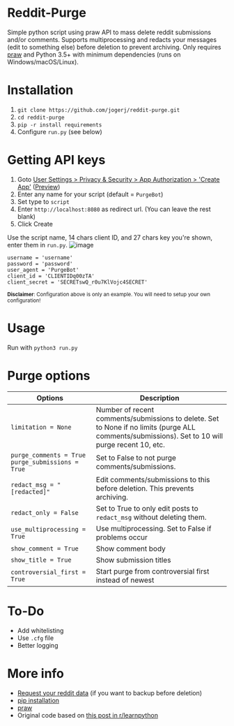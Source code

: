 # Reddit-Purge
Simple python script using praw API to mass delete reddit submissions and/or comments. Supports multiprocessing and redacts your messages (edit to something else) before deletion to prevent archiving. Only requires [praw](https://praw.readthedocs.io/en/latest/) and Python 3.5+ with minimum dependencies (runs on Windows/macOS/Linux).

# Installation

1. `git clone https://github.com/jogerj/reddit-purge.git`
2. `cd reddit-purge`
3. `pip -r install requirements`
4. Configure `run.py` (see below)

# Getting API keys

1. Goto [User Settings > Privacy & Security > App Authorization > 'Create App'](https://old.reddit.com/prefs/apps/) ([Preview](https://user-images.githubusercontent.com/30559735/85273407-da069e80-b47d-11ea-93ba-02fe69e2016f.png))
2. Enter any name for your script (default = `PurgeBot`)
3. Set type to `script`
4. Enter `http://localhost:8080` as redirect url. (You can leave the rest blank)
5. Click Create

Use the script name, 14 chars client ID, and 27 chars key you're shown, enter them in `run.py`.
![image](https://user-images.githubusercontent.com/30559735/85273897-7df04a00-b47e-11ea-8b35-0e827d3d0cec.png)
```
username = 'username'
password = 'password'
user_agent = 'PurgeBot'
client_id = 'CLIENTIDq00zTA'
client_secret = 'SECRETswQ_r0u7KlVojc4SECRET'
```
<sup>**Disclaimer**: Configuration above is only an example. You will need to setup your own configuration!</sup>
# Usage
Run with `python3 run.py`

# Purge options
| Options                                             | Description                                                                                                                                      |
|-----------------------------------------------------|--------------------------------------------------------------------------------------------------------------------------------------------------|
| `limitation = None`                                 | Number of recent comments/submissions to delete. Set to None if no limits (purge ALL comments/submissions). Set to 10 will purge recent 10, etc. |
| `purge_comments = True`  `purge_submissions = True` | Set to False to not purge comments/submissions.                                                                                                  |
| `redact_msg = "[redacted]"`                         | Edit comments/submissions to this before deletion. This prevents archiving.                                                                      |
| `redact_only = False`                               | Set to True to only edit posts to `redact_msg` without deleting them.                                                                            |
| `use_multiprocessing = True`                        | Use multiprocessing. Set to False if problems occur                                                                                              |
| `show_comment = True`                               | Show comment body                                                                                                                                |
| `show_title = True`                                 | Show submission titles                                                                                                                           |
| `controversial_first = True`                        | Start purge from controversial first instead of newest                                                                                           |
# To-Do
* Add whitelisting
* Use `.cfg` file
* Better logging

# More info
* [Request your reddit data](https://www.reddit.com/settings/data-request) (if you want to backup before deletion)
* [pip installation](https://pip.pypa.io/en/stable/installing/)
* [praw](https://praw.readthedocs.io/en/latest/)
* Original code based on [this post in r/learnpython](https://www.reddit.com/r/learnpython/comments/aoq9yj/reddit_script_to_delete_all_comments_and/)
